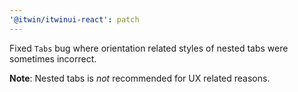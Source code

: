 ```yaml
---
'@itwin/itwinui-react': patch
---
```


Fixed `Tabs` bug where orientation related styles of nested tabs were sometimes incorrect.

**Note**: Nested tabs is _not_ recommended for UX related reasons.
